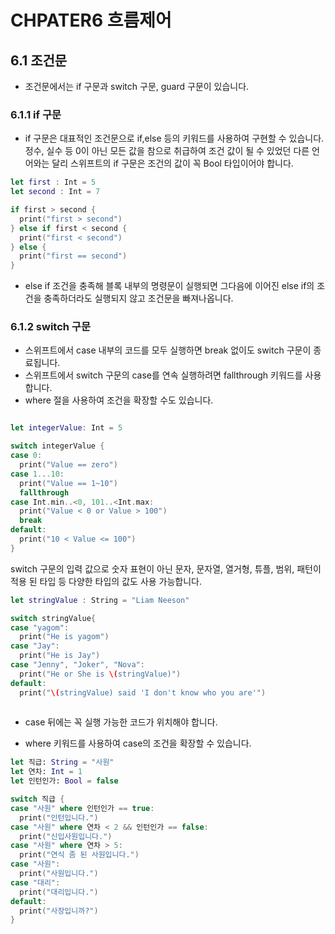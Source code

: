 # CHPATER6 흐름제어

## 6.1 조건문
- 조건문에서는 if 구문과 switch 구문, guard 구문이 있습니다.

### 6.1.1 if 구문
- if 구문은 대표적인 조건문으로 if,else 등의 키워드를 사용하여 구현할 수 있습니다. 정수, 실수 등 0이 아닌 모든 값을 참으로 취급하여 조건 값이 될 수 있었던 다른 언어와는 달리 스위프트의 if 구문은 조건의 값이 꼭 Bool 타입이어야 합니다.
```swift
let first : Int = 5
let second : Int = 7

if first > second {
  print("first > second")
} else if first < second {
  print("first < second")
} else {
  print("first == second")
}
```

- else if 조건을 충족해 블록 내부의 명령문이 실행되면 그다음에 이어진 else if의 조건을 충족하더라도 실행되지 않고 조건문을 빠져나옵니다.

### 6.1.2 switch 구문
- 스위프트에서 case 내부의 코드를 모두 실행하면 break 없이도 switch 구문이 종료됩니다.
- 스위프트에서 switch 구문의 case를 연속 실행하려면 fallthrough 키워드를 사용합니다.
- where 절을 사용하여 조건을 확장할 수도 있습니다.

```swift

let integerValue: Int = 5

switch integerValue {
case 0:
  print("Value == zero")
case 1...10:
  print("Value == 1~10")
  fallthrough
case Int.min..<0, 101..<Int.max:
  print("Value < 0 or Value > 100")
  break
default:
  print("10 < Value <= 100")
}
```
switch 구문의 입력 값으로 숫자 표현이 아닌 문자, 문자열, 열거형, 튜플, 범위, 패턴이 적용 된 타입 등 다양한 타입의 값도 사용 가능합니다.
```swift
let stringValue : String = "Liam Neeson"

switch stringValue{
case "yagom":
  print("He is yagom")
case "Jay":
  print("He is Jay")
case "Jenny", "Joker", "Nova":
  print("He or She is \(stringValue)")
default:
  print("\(stringValue) said 'I don't know who you are'")
 
 ```
 - case 뒤에는 꼭 실행 가능한 코드가 위치해야 합니다.

- where 키워드를 사용하여 case의 조건을 확장할 수 있습니다.
```swift
let 직급: String = "사원"
let 연차: Int = 1
let 인턴인가: Bool = false

switch 직급 {
case "사원" where 인턴인가 == true:
  print("인턴입니다.")
case "사원" where 연차 < 2 && 인턴인가 == false:
  print("신입사원입니다.")
case "사원" where 연차 > 5:
  print("연식 좀 된 사원입니다.")
case "사원":
  print("사원입니다.")
case "대리":
  print("대리입니다.")
default:
  print("사장입니까?")
}
```







